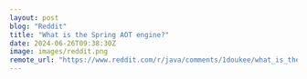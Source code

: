 ```yaml
---
layout: post
blog: "Reddit"
title: "What is the Spring AOT engine?"
date: 2024-06-26T09:38:30Z
image: images/reddit.png
remote_url: "https://www.reddit.com/r/java/comments/1doukee/what_is_the_spring_aot_engine/"
---
```

